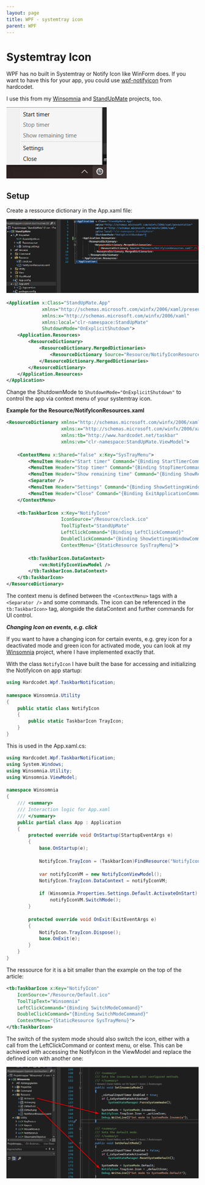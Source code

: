 ```yaml
---
layout: page
title: WPF - systemtray icon
parent: WPF
---
```


# Systemtray Icon

WPF has no built in Systemtray or Notify Icon like WinForm does. If you want to have this for your app, you could use [wpf-notifyicon](https://github.com/hardcodet/wpf-notifyicon) from hardcodet.

I use this from my [Winsomnia](https://github.com/Skjoldrun/Winsomnia) and [StandUpMate](https://github.com/Skjoldrun/StandUpMate) projects, too.

[![StandUpMate Systemtray Icon](/assets/images/articles/startup-exit/system-tray-menu.png)](/assets/images/articles/startup-exit/system-tray-menu.png)


## Setup

Create a ressource dictionary in the App.xaml file:

[![StandUpMate Systemtray Icon](/assets/images/articles/systemtray-icon/ressourcedic-app.xaml.png)](/assets/images/articles/systemtray-icon/ressourcedic-app.xaml.png)

```xml
<Application x:Class="StandUpMate.App"
             xmlns="http://schemas.microsoft.com/winfx/2006/xaml/presentation"
             xmlns:x="http://schemas.microsoft.com/winfx/2006/xaml"
             xmlns:local="clr-namespace:StandUpMate"
             ShutdownMode="OnExplicitShutdown">
    <Application.Resources>
        <ResourceDictionary>
            <ResourceDictionary.MergedDictionaries>
                <ResourceDictionary Source="Resource/NotifyIconResources.xaml" />
            </ResourceDictionary.MergedDictionaries>
        </ResourceDictionary>
    </Application.Resources>
</Application>
```

Change the ShutdownMode to `ShutdownMode="OnExplicitShutdown"` to control the app via context menu of your systemtray icon. 


**Example for the Resource/NotifyIconResources.xaml**

```xml
<ResourceDictionary xmlns="http://schemas.microsoft.com/winfx/2006/xaml/presentation"
                    xmlns:x="http://schemas.microsoft.com/winfx/2006/xaml"
                    xmlns:tb="http://www.hardcodet.net/taskbar"
                    xmlns:vm="clr-namespace:StandUpMate.ViewModel">

    <ContextMenu x:Shared="false" x:Key="SysTrayMenu">
        <MenuItem Header="Start timer" Command="{Binding StartTimerCommand}" />
        <MenuItem Header="Stop timer" Command="{Binding StopTimerCommand}" />
        <MenuItem Header="Show remaining time" Command="{Binding ShowRemainingTimeCommand}" />
        <Separator />
        <MenuItem Header="Settings" Command="{Binding ShowSettingsWindowCommand}" />
        <MenuItem Header="Close" Command="{Binding ExitApplicationCommand}" />
    </ContextMenu>

    <tb:TaskbarIcon x:Key="NotifyIcon"
                    IconSource="/Resource/clock.ico"
                    ToolTipText="StandUpMate"
                    LeftClickCommand="{Binding LeftClickCommand}"
                    DoubleClickCommand="{Binding ShowSettingsWindowCommand}"
                    ContextMenu="{StaticResource SysTrayMenu}">

        <tb:TaskbarIcon.DataContext>
            <vm:NotifyIconViewModel />
        </tb:TaskbarIcon.DataContext>
    </tb:TaskbarIcon>
</ResourceDictionary>
```

The context menu is defined between the `<ContextMenu>` tags with a `<Separator />` and some commands. The icon can be referenced in the `tb:TaskbarIcon>` tag, alongside the dataContext and further commands for UI control.


***Changing Icon on events, e.g. click***

If you want to have a changing icon for certain events, e.g. grey icon for a deactivated mode and green icon for activated mode, you can look at my [Winsomnia](https://github.com/Skjoldrun/Winsomnia) project, where I have implemented exactly that.

With the class `NotifyIcon` I have built the base for accessing and initializing the NotifyIcon on app startup:

```csharp
using Hardcodet.Wpf.TaskbarNotification;

namespace Winsomnia.Utility
{
    public static class NotifyIcon
    {
        public static TaskbarIcon TrayIcon;
    }
}
```

This is used in the App.xaml.cs:

```csharp
using Hardcodet.Wpf.TaskbarNotification;
using System.Windows;
using Winsomnia.Utility;
using Winsomnia.ViewModel;

namespace Winsomnia
{
    /// <summary>
    /// Interaction logic for App.xaml
    /// </summary>
    public partial class App : Application
    {
        protected override void OnStartup(StartupEventArgs e)
        {
            base.OnStartup(e);

            NotifyIcon.TrayIcon = (TaskbarIcon)FindResource("NotifyIcon");

            var notifyIconVM = new NotifyIconViewModel();
            NotifyIcon.TrayIcon.DataContext = notifyIconVM;

            if (Winsomnia.Properties.Settings.Default.ActivateOnStart)
                notifyIconVM.SwitchMode();
        }

        protected override void OnExit(ExitEventArgs e)
        {
            NotifyIcon.TrayIcon.Dispose();
            base.OnExit(e);
        }
    }
}
```

The ressource for it is a bit smaller than the example on the top of the article:

```xml
<tb:TaskbarIcon x:Key="NotifyIcon"
    IconSource="/Resource/Default.ico"
    ToolTipText="Winsomnia"
    LeftClickCommand="{Binding SwitchModeCommand}"
    DoubleClickCommand="{Binding SwitchModeCommand}"
    ContextMenu="{StaticResource SysTrayMenu}">
</tb:TaskbarIcon>
```

The switch of the system mode should also switch the icon, either with a call from the LeftClickCommand or context menu, or else. This can be achieved with accessing the NotifyIcon in the ViewModel and replace the defined icon with another one:

[![StandUpMate Systemtray Icon](/assets/images/articles/systemtray-icon/change-icon.png)](/assets/images/articles/systemtray-icon/change-icon.png)


